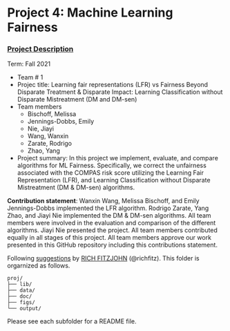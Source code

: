 # Project 4: Machine Learning Fairness

### [Project Description](doc/project4_desc.md)

Term: Fall 2021

+ Team # 1
+ Projec title: Learning fair representations (LFR) vs Fairness Beyond Disparate Treatment & Disparate Impact: Learning Classification without Disparate Mistreatment (DM and DM-sen)
+ Team members
	+ Bischoff, Melissa
	+ Jennings-Dobbs, Emily
	+ Nie, Jiayi
	+ Wang, Wanxin
	+ Zarate, Rodrigo
	+ Zhao, Yang
+ Project summary: In this project we implement, evaluate, and compare algorithms for ML Fairness. Specifically, we correct the unfairness associated with the COMPAS risk score utilizing the Learning Fair Representation (LFR), and Learning Classification without Disparate Mistreatment (DM & DM-sen) algorithms.
	
**Contribution statement**: Wanxin Wang, Melissa Bischoff, and Emily Jennings-Dobbs implemented the LFR algorithm. Rodrigo Zarate, Yang Zhao, and Jiayi Nie implemented the DM & DM-sen algorithms. All team members were involved in the evaluation and comparison of the different algorithms. Jiayi Nie presented the project.  All team members contributed equally in all stages of this project. All team members approve our work presented in this GitHub repository including this contributions statement. 

Following [suggestions](http://nicercode.github.io/blog/2013-04-05-projects/) by [RICH FITZJOHN](http://nicercode.github.io/about/#Team) (@richfitz). This folder is orgarnized as follows.

```
proj/
├── lib/
├── data/
├── doc/
├── figs/
└── output/
```

Please see each subfolder for a README file.
